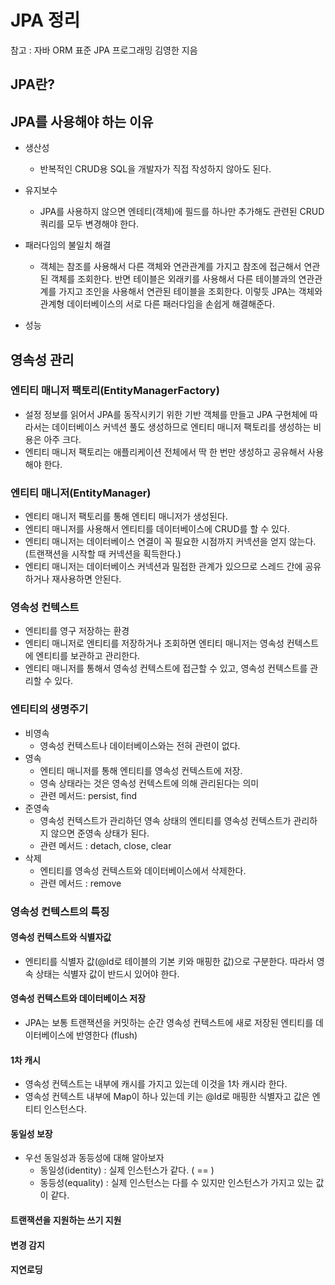 # JPA 정리
참고 : 자바 ORM 표준 JPA 프로그래밍 김영한 지음

## JPA란?


## JPA를 사용해야 하는 이유
- 생산성
  - 반복적인 CRUD용 SQL을 개발자가 직접 작성하지 않아도 된다.

- 유지보수
  - JPA를 사용하지 않으면 엔테티(객체)에 필드를 하나만 추가해도 관련된 CRUD 쿼리를 모두 변경해야 한다.

- 패러다임의 불일치 해결
  - 객체는 참조를 사용해서 다른 객체와 연관관계를 가지고 참조에 접근해서 연관된 객체를 조회한다. 반면 테이블은 외래키를 사용해서 다른 테이블과의 연관관계를 가지고 조인을 사용해서 연관된 테이블을 조회한다. 이렇듯 JPA는 객체와 관계형 데이터베이스의 서로 다른 패러다임을 손쉽게 해결해준다. 

- 성능
  
  
  
## 영속성 관리
### 엔티티 매니저 팩토리(EntityManagerFactory)
- 설정 정보를 읽어서 JPA를 동작시키기 위한 기반 객체를 만들고 JPA 구현체에 따라서는 데이터베이스 커넥션 풀도 생성하므로 엔티티 매니저 팩토리를 생성하는 비용은 아주 크다. 
- 엔티티 매니저 팩토리는 애플리케이션 전체에서 딱 한 번만 생성하고 공유해서 사용해야 한다. 

### 엔티티 매니저(EntityManager)
- 엔티티 매니저 팩토리를 통해 엔티티 매니저가 생성된다.
- 엔티티 매니저를 사용해서 엔티티를 데이터베이스에 CRUD를 할 수 있다.
- 엔티티 매니저는 데이터베이스 연결이 꼭 필요한 시점까지 커넥션을 얻지 않는다. (트랜잭션을 시작할 때 커넥션을 획득한다.)
- 엔티티 매니저는 데이터베이스 커넥션과 밀접한 관계가 있으므로 스레드 간에 공유하거나 재사용하면 안된다.

### 영속성 컨텍스트
- 엔티티를 영구 저장하는 환경
- 엔티티 매니저로 엔티티를 저장하거나 조회하면 엔티티 매니저는 영속성 컨텍스트에 엔티티를 보관하고 관리한다.
- 엔티티 매니저를 통해서 영속성 컨텍스트에 접근할 수 있고, 영속성 컨텍스트를 관리할 수 있다.

### 엔티티의 생명주기
- 비영속
  - 영속성 컨텍스트나 데이터베이스와는 전혀 관련이 없다.
- 영속
  - 엔티티 매니저를 통해 엔티티를 영속성 컨텍스트에 저장.
  - 영속 상태라는 것은 영속성 컨텍스트에 의해 관리된다는 의미
  - 관련 메서드: persist, find
- 준영속
  - 영속성 컨텍스트가 관리하던 영속 상태의 엔티티를 영속성 컨텍스트가 관리하지 않으면 준영속 상태가 된다.
  - 관련 메서드 : detach, close, clear 
- 삭제
  - 엔티티를 영속성 컨텍스트와 데이터베이스에서 삭제한다.
  - 관련 메서드 : remove 


### 영속성 컨텍스트의 특징
#### 영속성 컨텍스트와 식별자값
- 엔티티를 식별자 값(@Id로 테이블의 기본 키와 매핑한 값)으로 구분한다. 따라서 영속 상태는 식별자 값이 반드시 있어야 한다.

#### 영속성 컨텍스트와 데이터베이스 저장
- JPA는 보통 트랜잭션을 커밋하는 순간 영속성 컨텍스트에 새로 저장된 엔티티를 데이터베이스에 반영한다 (flush)

#### 1차 캐시
- 영속성 컨텍스트는 내부에 캐시를 가지고 있는데 이것을 1차 캐시라 한다.
- 영속성 컨텍스트 내부에 Map이 하나 있는데 키는 @Id로 매핑한 식별자고 값은 엔티티 인스턴스다.


#### 동일성 보장
- 우선 동일성과 동등성에 대해 알아보자
  - 동일성(identity) : 실제 인스턴스가 같다. ( == )
  - 동등성(equality) : 실제 인스턴스는 다를 수 있지만 인스턴스가 가지고 있는 값이 같다.


#### 트랜잭션을 지원하는 쓰기 지원

#### 변경 감지


#### 지연로딩


